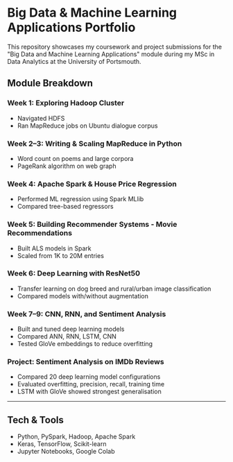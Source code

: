 # Big Data & Machine Learning Applications Portfolio

This repository showcases my coursework and project submissions for the "Big Data and Machine Learning Applications" module during my MSc in Data Analytics at the University of Portsmouth.

## Module Breakdown

### Week 1: Exploring Hadoop Cluster
- Navigated HDFS
- Ran MapReduce jobs on Ubuntu dialogue corpus

### Week 2–3: Writing & Scaling MapReduce in Python
- Word count on poems and large corpora
- PageRank algorithm on web graph

### Week 4: Apache Spark & House Price Regression
- Performed ML regression using Spark MLlib
- Compared tree-based regressors

### Week 5: Building Recommender Systems - Movie Recommendations 
- Built ALS models in Spark
- Scaled from 1K to 20M entries

### Week 6: Deep Learning with ResNet50
- Transfer learning on dog breed and rural/urban image classification
- Compared models with/without augmentation

### Week 7–9: CNN, RNN, and Sentiment Analysis
- Built and tuned deep learning models
- Compared ANN, RNN, LSTM, CNN
- Tested GloVe embeddings to reduce overfitting

### Project: Sentiment Analysis on IMDb Reviews
- Compared 20 deep learning model configurations
- Evaluated overfitting, precision, recall, training time
- LSTM with GloVe showed strongest generalisation

---

## Tech & Tools
- Python, PySpark, Hadoop, Apache Spark
- Keras, TensorFlow, Scikit-learn
- Jupyter Notebooks, Google Colab


